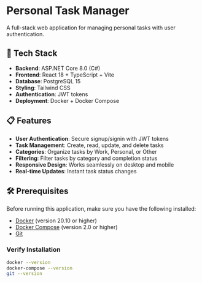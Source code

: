 # Personal Task Manager

A full-stack web application for managing personal tasks with user authentication.

## 🚀 Tech Stack

- **Backend**: ASP.NET Core 8.0 (C#)
- **Frontend**: React 18 + TypeScript + Vite
- **Database**: PostgreSQL 15
- **Styling**: Tailwind CSS
- **Authentication**: JWT tokens
- **Deployment**: Docker + Docker Compose

## 📋 Features

- **User Authentication**: Secure signup/signin with JWT tokens
- **Task Management**: Create, read, update, and delete tasks
- **Categories**: Organize tasks by Work, Personal, or Other
- **Filtering**: Filter tasks by category and completion status
- **Responsive Design**: Works seamlessly on desktop and mobile
- **Real-time Updates**: Instant task status changes

## 🛠️ Prerequisites

Before running this application, make sure you have the following installed:

- [Docker](https://docs.docker.com/get-docker/) (version 20.10 or higher)
- [Docker Compose](https://docs.docker.com/compose/install/) (version 2.0 or higher)
- [Git](https://git-scm.com/downloads)

### Verify Installation
```bash
docker --version
docker-compose --version
git --version